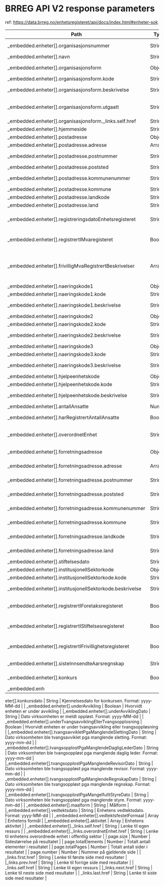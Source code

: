# BRREG API V2 response parameters

ref: <https://data.brreg.no/enhetsregisteret/api/docs/index.html#enheter-sok>

| Path                               | Type    | Description                                                                        |
|------------------------------------|---------|------------------------------------------------------------------------------------|
| _embedded.enheter[].organisasjonsnummer | String  | Enhetens organisasjonsnummer                                                       |
| _embedded.enheter[].navn           | String  | Enhetens navn                                                                      |
| _embedded.enheter[].organisasjonsform   | Object  | Enhetens organisasjonsform                                                         |
| _embedded.enheter[].organisasjonsform.kode  | String  | Organisasjonsformen                                                                |
| _embedded.enheter[].organisasjonsform.beskrivelse | String  | Tekstlig beskrivelse av organisasjonsformen                                        |
| _embedded.enheter[].organisasjonsform.utgaatt   | String  | Dato når organisasjonsformen evt. ble ugyldig                                      |
| _embedded.enheter[].organisasjonsform._links.self.href | String  | Lenke til egen ressurs                                                             |
| _embedded.enheter[].hjemmeside     | String  | Enhetens hjemmeside                                                                |
| _embedded.enheter[].postadresse    | Object  | Enhetens postadresse                                                               |
| _embedded.enheter[].postadresse.adresse | Array   | Adresse (postadresse)                                                              |
| _embedded.enheter[].postadresse.postnummer | String  | Postnummer (postadresse)                                                           |
| _embedded.enheter[].postadresse.poststed | String  | Poststed (postadresse)                                                             |
| _embedded.enheter[].postadresse.kommunenummer | String  | Kommunenummer (postadresse)                                                        |
| _embedded.enheter[].postadresse.kommune | String  | Kommune (postadresse)                                                              |
| _embedded.enheter[].postadresse.landkode | String  | Landkode (postadresse)                                                             |
| _embedded.enheter[].postadresse.land | String  | Land (postadresse)                                                                 |
| _embedded.enheter[].registreringsdatoEnhetsregisteret | String  | Enhetens registreringsdato i Enhetsregisteret                                       |
| _embedded.enheter[].registrertIMvaregisteret | Boolean | Hvorvidt enheten er registrert i MVA-registeret                                     |
| _embedded.enheter[].frivilligMvaRegistrertBeskrivelser | Array   | Enheter som i utgangspunktet ikke er mva-pliktig, kan søke om frivillig registrering i Merverdiavgiftsregisteret. |
| _embedded.enheter[].naeringskode1  | Object  | Næringskode 1                                                                      |
| _embedded.enheter[].naeringskode1.kode | String  | Næringskoden                                                                       |
| _embedded.enheter[].naeringskode1.beskrivelse | String  | Tekstlig beskrivelse av næringskoden                                                |
| _embedded.enheter[].naeringskode2  | Object  | Næringskode 2                                                                      |
| _embedded.enheter[].naeringskode2.kode | String  | Næringskoden                                                                       |
| _embedded.enheter[].naeringskode2.beskrivelse | String  | Tekstlig beskrivelse av næringskoden                                                |
| _embedded.enheter[].naeringskode3  | Object  | Næringskode 3                                                                      |
| _embedded.enheter[].naeringskode3.kode | String  | Næringskoden                                                                       |
| _embedded.enheter[].naeringskode3.beskrivelse | String  | Tekstlig beskrivelse av næringskoden                                                |
| _embedded.enheter[].hjelpeenhetskode | Object  | Hjelpeenhetskode                                                                   |
| _embedded.enheter[].hjelpeenhetskode.kode | String  | Hjelpeenhetskode                                                                   |
| _embedded.enheter[].hjelpeenhetskode.beskrivelse | String  | Tekstlig beskrivelse av hjelpeenhetskode                                            |
| _embedded.enheter[].antallAnsatte  | Number  | Antall ansatte                                                                     |
| _embedded.enheter[].harRegistrertAntallAnsatte | Boolean | Angir om enheten har registrert ansatte                                            |
| _embedded.enheter[].overordnetEnhet | String  | Organisasjonsnummeret til overordnet enhet i offentlig sektor                       |
| _embedded.enheter[].forretningsadresse | Object  | Enhetens forretningsadresse                                                        |
| _embedded.enheter[].forretningsadresse.adresse | Array   | Adresse (forretningsadresse)                                                       |
| _embedded.enheter[].forretningsadresse.postnummer | String  | Postnummer (forretningsadresse)                                                    |
| _embedded.enheter[].forretningsadresse.poststed | String  | Poststed (forretningsadresse)                                                      |
| _embedded.enheter[].forretningsadresse.kommunenummer | String  | Kommunenummer (forretningsadresse)                                                 |
| _embedded.enheter[].forretningsadresse.kommune | String  | Kommune (forretningsadresse)                                                       |
| _embedded.enheter[].forretningsadresse.landkode | String  | Landkode (forretningsadresse)                                                      |
| _embedded.enheter[].forretningsadresse.land | String  | Land (forretningsadresse)                                                          |
| _embedded.enheter[].stiftelsesdato | String  | Enhetens stiftelsesdato                                                            |
| _embedded.enheter[].institusjonellSektorkode | Object  | Enhetens sektorkode                                                                |
| _embedded.enheter[].institusjonellSektorkode.kode | String  | Sektorkoden                                                                        |
| _embedded.enheter[].institusjonellSektorkode.beskrivelse | String  | Tekstlig beskrivelse av sektorkoden                                                 |
| _embedded.enheter[].registrertIForetaksregisteret | Boolean | Hvorvidt enheten er registrert i Foretaksregisteret                                 |
| _embedded.enheter[].registrertIStiftelsesregisteret | Boolean | Hvorvidt enheten er registrert i Stiftelsesregisteret                               |
| _embedded.enheter[].registrertIFrivillighetsregisteret | Boolean | Hvorvidt enheten er registrert i Frivillighetsregisteret                           |
| _embedded.enheter[].sisteInnsendteAarsregnskap | String  | Dato for siste innsendte årsregnskap                                               |
| _embedded.enheter[].konkurs         | Boolean | Hvorvidt enheten er konkurs                                                        |
| _embedded.enh

eter[].konkursdato     | String  | Kjennelsesdato for konkursen. Format: yyyy-MM-dd                                   |
| _embedded.enheter[].underAvvikling  | Boolean | Hvorvidt enheten er under avvikling                                                 |
|_embedded.enheter[].underAvviklingDato | String  | Dato virksomheten er meldt oppløst. Format: yyyy-MM-dd                             |
| _embedded.enheter[].underTvangsavviklingEllerTvangsopplosning | Boolean | Hvorvidt enheten er under tvangsavvikling eller tvangsoppløsning                  |
|_embedded.enheter[].tvangsavvikletPgaManglendeSlettingDato | String  | Dato virksomheten ble tvangsavviklet pga manglende sletting. Format: yyyy-mm-dd    |
| _embedded.enheter[].tvangsopplostPgaManglendeDagligLederDato | String  | Dato virksomheten ble tvangsoppløst pga manglende daglig leder. Format: yyyy-mm-dd |
|_embedded.enheter[].tvangsopplostPgaManglendeRevisorDato | String  | Dato virksomheten ble tvangsoppløst pga manglende revisor. Format: yyyy-mm-dd       |
| _embedded.enheter[].tvangsopplostPgaManglendeRegnskapDato | String  | Dato virksomheten ble tvangsoppløst pga manglende regnskap. Format: yyyy-mm-dd       |
|_embedded.enheter[].tvangsopplostPgaMangelfulltStyreDato | String  | Dato virksomheten ble tvangsoppløst pga manglende styre. Format: yyyy-mm-dd          |
| _embedded.enheter[].maalform        | String  | Målform                                                                            |
|_embedded.enheter[].vedtektsdato   | String  | Enhetens vedtektsdato. Format: yyyy-MM-dd                                           |
| _embedded.enheter[].vedtektsfestetFormaal | Array   | Enhetens formål                                                                    |
|_embedded.enheter[].aktivitet      | Array   | Enhetens aktivitet                                                                 |
| _embedded.enheter[]._links.self.href | String  | Lenke til egen ressurs                                                             |
| _embedded.enheter[]._links.overordnetEnhet.href | String  | Lenke til enhetens overordnede enhet i offentlig sektor                             |
| page.size                          | Number  | Sidestørrelse på resultatet                                                        |
| page.totalElements                | Number  | Totalt antall elementer i resultatet                                                |
| page.totalPages                   | Number  | Totalt antall sider i resultatet                                                    |
| page.number                       | Number  | Nummer på gjeldende side                                                            |
| _links.first.href                 | String  | Lenke til første side med resultater                                                |
|_links.prev.href                  | String  | Lenke til forrige side med resultater                                               |
| _links.self.href                  | String  | Lenke til egen ressurs                                                              |
|_links.next.href                  | String  | Lenke til neste side med resultater                                                 |
| _links.last.href                  | String  | Lenke til siste side med resultater                                                 |

